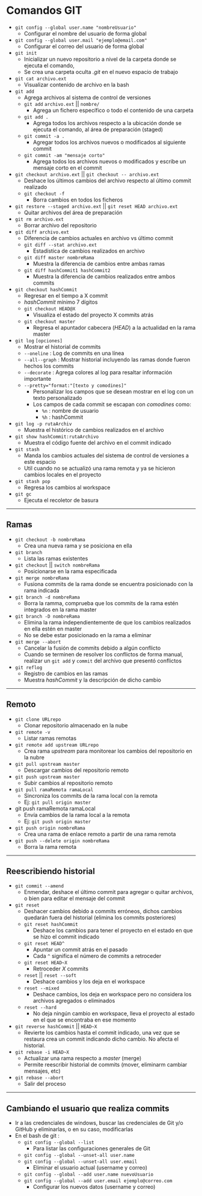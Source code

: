# Comandos GIT

- `git config --global user.name "nombreUsuario"`
    * Configurar el nombre del usuario de forma global
- `git config --global user.mail "ejemplo@email.com"`
    * Configurar el correo del usuario de forma global
- `git init`
    * Inicializar un nuevo repositorio a nivel de la carpeta donde se ejecuta el comando,
    * Se crea una carpeta oculta *.git* en el nuevo espacio de trabajo
- `git cat archivo.ext`
    * Visualizar contenido de archivo en la bash
- `git add`
    * Agrega archivos al sistema de control de versiones
    * `git add` `archivo.ext` || `nombre/`
        + Agrega un fichero específico o todo el contenido de una carpeta
    * `git add .`
        + Agrega todos los archivos respecto a la ubicación donde se ejecuta el comando, al área de preparación (staged)
    * `git commit -a .`
        + Agregar todos los archivos nuevos o modificados al siguiente commit
    * `git commit -am "mensaje corto"`
        + Agrega todos los archivos nuevos o modificados y escribe un mensaje corto en el commit
- `git checkout archivo.ext` || `git checkout -- archivo.ext`
    * Deshace los últimos cambios del archivo respecto al último commit realizado
    * `git checkout -f`
        + Borra cambios en todos los ficheros
- `git restore --staged archivo.ext` || `git reset HEAD archivo.ext`
    * Quitar archivos del área de preparación
- `git rm archivo.ext`
    * Borrar archivo del repositorio
- `git diff archivo.ext`
    * Diferencia de cambios actuales en archivo vs último commit
    * `git diff --stat archivo.ext`
        + Estadística de cambios realizados en archivo
    * `git diff master nombreRama`
        + Muestra la diferencia de cambios entre ambas ramas
    * `git diff hashCommit1 hashCommit2`
        + Muestra la diferencia de cambios realizados entre ambos commits
- `git checkout hashCommit`
    * Regresar en el tiempo a X commit
    * _hashCommit_ mínimo 7 dígitos
    * `git checkout HEAD@X`
        + Visualiza el estado del proyecto X commits atrás
    * `git checkout master`
        + Regresa el apuntador cabecera (_HEAD_) a la actualidad en la rama master
- `git log` `[opciones]`
    * Mostrar el historial de commits
    * `--oneline` : Log de commits en una línea
    * `--all--graph` : Mostrar historial incluyendo las ramas donde fueron hechos los commits
    * `--decorate` : Agrega colores al log para resaltar información importante
    * `--pretty="format:"[texto y comodines]"`
        + Personalizar los campos que se desean mostrar en el log con un texto personalizado
        + Los campos de cada commit se escapan con _comodines_ como:
            - `%n` : nombre de usuario
            - `%h` : hashCommit
- `git log -p rutaArchiv`
    * Muestra el histórico de cambios realizados en el archivo
-  `git show hashCommit:rutaArchivo`
    * Muestra el código fuente del archivo en el commit indicado
- `git stash`
    * Manda los cambios actuales del sistema de control de versiones a este espacio
    * Util cuando no se actualizó una rama remota y ya se hicieron cambios locales en el proyecto
- `git stash pop`
    * Regresa los cambios al workspace
- `git gc`
    * Ejecuta el recoletor de basura

___
## Ramas
- `git checkout -b nombreRama`
    * Crea una nueva rama y se posiciona en ella
- `git branch`
    * Lista las ramas existentes
- `git checkout` || `switch nombreRama`
    * Posicionarse en la rama especificada
- `git merge nombreRama`
    * Fusiona commits de la rama donde se encuentra posicionado con la rama indicada
- `git branch -d nombreRama`
    * Borra la ramma, comprueba que los commits de la rama estén integrados en la rama master
- `git branch -D nombreRama`
    * Elimina la rama independientemente de que los cambios realizados en ella estén en master
    * No se debe estar posicionado en la rama a eliminar
- `git merge --abort`
    * Cancelar la fusión de commits debido a algún conflicto
    * Cuando se terminen de resolver los conflictos de forma manual, realizar un `git add` y `commit` del archivo que presentó conflictos
- `git reflog`
    * Registro de cambios en las ramas
    * Muestra _hashCommit_ y la descripción de dicho cambio

___
## Remoto
- `git clone URLrepo`
    * Clonar repositorio almacenado en la nube
- `git remote -v`
    * Listar ramas remotas
- `git remote add upstream URLrepo`
    * Crea rama _upstream_ para monitorear los cambios del repositorio en la nubre
- `git pull upstream master`
    * Descargar cambios del repositorio remoto
- `git push upstream master`
    * Subir cambios al repositorio remoto
- `git pull ramaRemota ramaLocal`
    * Sincroniza los commits de la rama local con la remota
    * Ej: `git pull origin master`
- git push ramaRemota ramaLocal
    * Envía cambios de la rama local a la remota
    * Ej: `git push origin master`
- `git push origin nombreRama`
    * Crea una rama de enlace remoto a partir de una rama remota
- `git push --delete origin nombreRama`
    * Borra la rama remota

___
## Reescribiendo historial
- `git commit --amend`
    * Enmendar, deshace el último commit para agregar o quitar archivos, o bien para editar el mensaje del commit
- `git reset`
    * Deshacer cambios debido a commits erróneos, dichos cambios quedarán fuera del historial (elimina los commits posteriores)
    * `git reset hashCommit`
        + Deshace los cambios para tener el proyecto en el estado en que se hizo el commit indicado
    * `git reset HEAD^`
        + Apuntar un commit atrás en el pasado
        + Cada `^` significa el número de commits a retroceder
    * `git reset HEAD~X`
        + Retroceder _X_ commits
    * `reset` || `reset --soft`
        + Deshace cambios y los deja en el workspace
    * `reset --mixed`
        + Deshace cambios, los deja en workspace pero no considera los archivos agregados o eliminados
    * `reset --hard`
        + No deja ningún cambio en workspace, lleva el proyecto al estado en el que se encontraba en ese momento
- `git reverse hashCommit` || `HEAD~X`
    * Revierte los cambios hasta el commit indicado, una vez que se restaura crea un commit indicando dicho cambio. No afecta el historial.
- `git rebase -i HEAD~X`
    * Actualizar una rama respecto a _master_ (merge)
    * Permite reescribir historial de commits (mover, eliminarm cambiar mensajes, etc)
- `git rebase --abort`
    * Salir del proceso

___
## Cambiando el usuario que realiza commits
- Ir a las credenciales de windows, buscar las credenciales de Git y/o GitHub y eliminarlas, o en su caso, modificarlas
- En el bash de git :
    * `git config --global --list`
        + Para listar las configuraciones generales de Git
    * `git config --global --unset-all user.name`
    * `git config --global --unset-all user.email`
        + Eliminar el usuario actual (username y correo)
    * `git config --global --add user.name nuevoUsuario`
    * `git config --global --add user.email ejemplo@correo.com`
        + Configurar los nuevos datos (username y correo)
